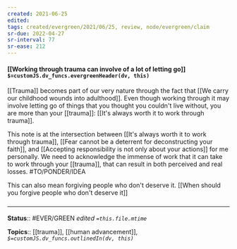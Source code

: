 ```yaml
---
created: 2021-06-25
edited: 
tags: created/evergreen/2021/06/25, review, node/evergreen/claim
sr-due: 2022-04-27
sr-interval: 77
sr-ease: 212
---
```


#### [[Working through trauma can involve of a lot of letting go]] `$=customJS.dv_funcs.evergreenHeader(dv, this)`

[[Trauma]] becomes part of our very nature through the fact that 
[[We carry our childhood wounds into adulthood]].
Even though working through it may involve letting go of things that you thought you couldn't live without,
you are more than your [[trauma]]:
[[It's always worth it to work through trauma]].

This note is at the intersection between [[It's always worth it to work through trauma]], [[Fear cannot be a deterrent for deconstructing your faith]], and [[Accepting responsibility is not only about your actions]] for me personally. We need to acknowledge the immense of work that it can take to work through your [[trauma]], that can result in both perceived and real losses. #TO/PONDER/IDEA 

This can also mean forgiving people who don't deserve it. [[When should you forgive people who don't deserve it]]

### <hr class="footnote"/>

**Status**:: #EVER/GREEN 
*edited `=this.file.mtime`*

**Topics**:: [[trauma]], [[human advancement]], 
*`$=customJS.dv_funcs.outlinedIn(dv, this)`*
